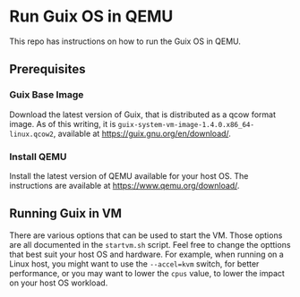 Run Guix OS in QEMU
===================

This repo has instructions on how to run the Guix OS in QEMU.

Prerequisites
-------------

### Guix Base Image

Download the latest version of Guix, that is distributed as a qcow format
image. As of this writing, it is
`guix-system-vm-image-1.4.0.x86_64-linux.qcow2`, available at
https://guix.gnu.org/en/download/.

### Install QEMU

Install the latest version of QEMU available for your host OS. The instructions
are available at https://www.qemu.org/download/.

Running Guix in VM
------------------

There are various options that can be used to start the VM. Those options are
all documented in the `startvm.sh` script. Feel free to change the opttions
that best suit your host OS and hardware. For example, when running on a Linux
host, you might want to use the `--accel=kvm` switch, for better performance,
or you may want to lower the `cpus` value, to lower the impact on your host OS
workload.

